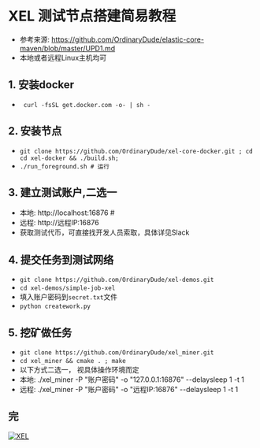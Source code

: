 # XEL 测试节点搭建简易教程
 * 参考来源: https://github.com/OrdinaryDude/elastic-core-maven/blob/master/UPD1.md
 * 本地或者远程Linux主机均可

## 1. 安装docker
 * ` curl -fsSL get.docker.com -o- | sh -`
## 2. 安装节点
 * `git clone https://github.com/OrdinaryDude/xel-core-docker.git ; cd cd xel-docker && ./build.sh; `
 * `./run_foreground.sh # 运行`
## 3. 建立测试账户,二选一
 * 本地: http://localhost:16876 # 
 * 远程: http://远程IP:16876 
  * 获取测试代币，可直接找开发人员索取，具体详见Slack
## 4. 提交任务到测试网络
 * `git clone https://github.com/OrdinaryDude/xel-demos.git`
 * `cd xel-demos/simple-job-xel`
 * 填入账户密码到`secret.txt`文件
 * `python creatework.py`
## 5. 挖矿做任务
 * `git clone https://github.com/OrdinaryDude/xel_miner.git`
 * `cd xel_miner && cmake . ; make`
 * 以下方式二选一， 视具体操作环境而定
  * 本地: ./xel_miner -P "账户密码" -o "127.0.0.1:16876" --delaysleep 1 -t 1
  * 远程: ./xel_miner -P "账户密码" -o "远程IP:16876" --delaysleep 1 -t 1

## 完
<p>
<a href="https://github.com/OrdinaryDude/elastic-core-maven/blob/master/UPD1.md"><img src="http://www.dirk-loss.de/ssh-port-forwarding.png" alt="XEL"></a>
</p>

 
